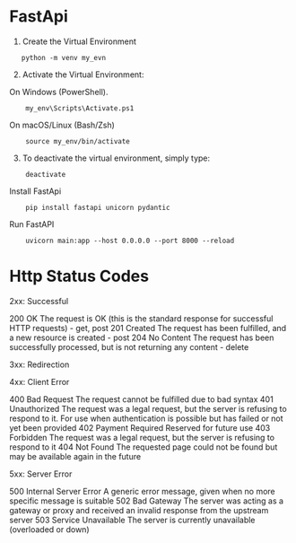 # FastApi



1. Create the Virtual Environment
~~~
   python -m venv my_evn
~~~
2. Activate the Virtual Environment:

On Windows (PowerShell).
~~~
    my_env\Scripts\Activate.ps1
~~~

On macOS/Linux (Bash/Zsh)
~~~
    source my_env/bin/activate
~~~

3. To deactivate the virtual environment, simply type:
~~~   
    deactivate
~~~


Install FastApi
~~~
    pip install fastapi unicorn pydantic
~~~

Run FastAPI
~~~
    uvicorn main:app --host 0.0.0.0 --port 8000 --reload
~~~

# Http Status Codes

2xx: Successful

200 OK	The request is OK (this is the standard response for successful HTTP requests) -  get, post
201 Created	The request has been fulfilled, and a new resource is created - post
204 No Content	The request has been successfully processed, but is not returning any content - delete

3xx: Redirection

4xx: Client Error

400 Bad Request	The request cannot be fulfilled due to bad syntax
401 Unauthorized	The request was a legal request, but the server is refusing to respond to it. For use when authentication is possible but has failed or not yet been provided
402 Payment Required	Reserved for future use
403 Forbidden	The request was a legal request, but the server is refusing to respond to it
404 Not Found	The requested page could not be found but may be available again in the future

5xx: Server Error

500 Internal Server Error	A generic error message, given when no more specific message is suitable
502 Bad Gateway	The server was acting as a gateway or proxy and received an invalid response from the upstream server
503 Service Unavailable	The server is currently unavailable (overloaded or down)
